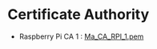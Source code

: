 # Certificate Authority

* Raspberry Pi CA 1 : [Ma_CA_RPI_1.pem](https://raw.githubusercontent.com/VSasyan/CA/master/Ma_CA_RPI_1.pem)
